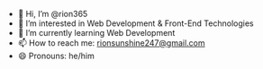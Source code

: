 - 👋 Hi, I’m @rion365
- 👀 I’m interested in Web Development & Front-End Technologies
- 🌱 I’m currently learning Web Development
- 📫 How to reach me: rionsunshine247@gmail.com
- 😄 Pronouns: he/him

<!---
rion365/rion365 is a ✨ special ✨ repository because its `README.md` (this file) appears on your GitHub profile.
You can click the Preview link to take a look at your changes.
--->
